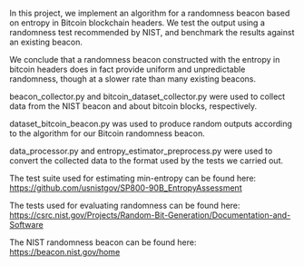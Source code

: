 In this project, we implement an algorithm for a randomness beacon based on entropy in Bitcoin blockchain headers. We test the output using a randomness test recommended by NIST, and benchmark the results against an existing beacon.

We conclude that a randomness beacon constructed with the entropy in bitcoin headers does in fact provide uniform and unpredictable randomness, though at a slower rate than many existing beacons.

beacon_collector.py and bitcoin_dataset_collector.py were used to collect data from the NIST beacon and about bitcoin blocks, respectively.

dataset_bitcoin_beacon.py was used to produce random outputs according to the algorithm for our Bitcoin randomness beacon.

data_processor.py and entropy_estimator_preprocess.py were used to convert the collected data to the format used by the tests we carried out.

The test suite used for estimating min-entropy can be found here:
https://github.com/usnistgov/SP800-90B_EntropyAssessment

The tests used for evaluating randomness can be found here:
https://csrc.nist.gov/Projects/Random-Bit-Generation/Documentation-and-Software

The NIST randomness beacon can be found here:
https://beacon.nist.gov/home
